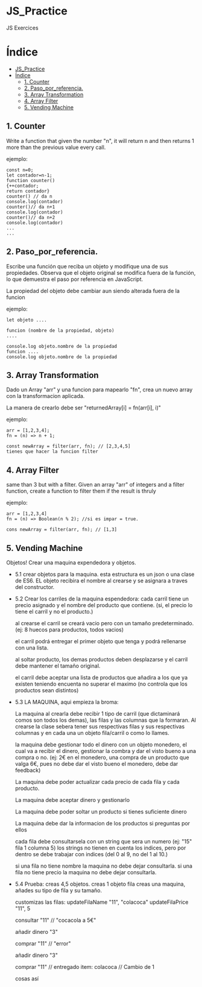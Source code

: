 # JS_Practice
JS Exercices

# Índice
- [JS\_Practice](#js_practice)
- [Índice](#índice)
  - [1. Counter](#1-counter)
  - [2. Paso\_por\_referencia.](#2-paso_por_referencia)
  - [3. Array Transformation](#3-array-transformation)
  - [4. Array Filter](#4-array-filter)
  - [5. Vending Machine](#5-vending-machine)



## 1. Counter
Write a function that given the number "n", it will return n and then returns 1 more than the previous value every call.

ejemplo:
```
const n=0;
let contador=n-1;
function counter()
{++contador;
return contador}
counter() // da n
console.log(contador)
counter()// da n+1
console.log(contador)
counter()// da n+2
console.log(contador)
...
...
``` 


## 2. Paso_por_referencia.

Escribe una función que reciba un objeto y modifique una de sus propiedades. Observa que el objeto original se modifica fuera de la función, lo que demuestra el paso por referencia en JavaScript.

La propiedad del objeto debe cambiar aun siendo alterada fuera de la funcion

ejemplo:
```
let objeto ....

funcion (nombre de la propiedad, objeto)
....

console.log objeto.nombre de la propiedad
funcion ....
console.log objeto.nombre de la propiedad
```

## 3. Array Transformation

Dado un Array "arr" y una funcion para mapearlo "fn", crea un nuevo array con la transformacion aplicada.

La manera de crearlo debe ser 
"returnedArray[i] = fn(arr[i], i)"

ejemplo:
```
arr = [1,2,3,4];
fn = (n) => n + 1;

const newArray = filter(arr, fn); // [2,3,4,5]
tienes que hacer la funcion filter
```


## 4. Array Filter
same than 3 but with a filter.
Given an array "arr" of integers and a filter function, create a function to filter them if the result is thruly

ejemplo:
```
arr = [1,2,3,4]
fn = (n) => Boolean(n % 2); //si es impar = true.

cons newArray = filter(arr, fn); // [1,3]
```

## 5. Vending Machine

Objetos!
Crear una maquina expendedora y objetos.
- 5.1 crear objetos para la maquina.
        esta estructura es un json o una clase de ES6. EL objeto recibira el nombre al crearse y se asignara a traves del constructor.
- 5.2 Crear los carriles de la maquina espendedora:
  cada carril tiene un precio asignado y el nombre del producto que contiene.
  (si, el precio lo tiene el carril y no el producto.)

  al crearse el carril se creará vacio pero con un tamaño predeterminado. (ej: 8 huecos para productos, todos vacios)

  el carril podrá entregar el primer objeto que tenga y podrá rellenarse con una lista.

  al soltar producto, los demas productos deben desplazarse y el carril debe mantener el tamaño original.

  el carril debe aceptar una lista de productos que añadira a los que ya existen teniendo encuenta no superar el maximo (no controla que los productos sean distintos)

- 5.3 LA MAQUINA, aqui empieza la broma:

  La maquina al crearla debe recibir 1 tipo de carril (que dictaminará comos son todos los demas), las filas y las columnas que la formaran.
        Al crearse la clase sebera tener sus respectivas filas y sus respectivas columnas y en cada una un objeto fila/carril o como lo llames.

  la maquina debe gestionar todo el dinero con un objeto monedero, el cual va a recibir el dinero, gestionar la combra y dar el visto bueno a una compra o no. (ej: 2€ en el monedero, una compra de un producto que valga 6€, pues no debe dar el visto bueno el monedero, debe dar feedback)

  La maquina debe poder actualizar cada precio de cada fila y cada producto.

  La maquina debe aceptar dinero y gestionarlo

  La maquina debe poder soltar un producto si tienes suficiente dinero

  La maquina debe dar la informacion de los productos si preguntas por ellos

  cada fila debe consultarsela con un string que sera un numero (ej: "15" fila 1 columna 5) los strings no tienen en cuenta los indices, pero por dentro se debe trabajar con indices (del 0 al 9, no del 1 al 10.)

  si una fila no tiene nombre la maquina no debe dejar consultarla.
  si una fila no tiene precio la maquina no debe dejar consultarla.

- 5.4 Prueba:
    creas 4,5 objetos.
    creas 1 objeto fila
    creas una maquina, añades su tipo de fila y su tamaño.

    customizas las filas:
    updateFilaName  "11", "colacoca"
    updateFilaPrice "11", 5

    consultar "11" // "cocacola a 5€"

    añadir dinero "3"

    comprar "11" // "error"

    añadir dinero "3"

    comprar "11" // entregado item: colacoca
    // Cambio de 1

    cosas así



        


        

